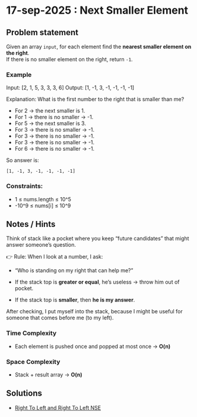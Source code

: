 # 17-sep-2025 : Next Smaller Element

## Problem statement

Given an array `input`, for each element find the **nearest smaller element on the right**.  
If there is no smaller element on the right, return `-1`.

### Example

Input:  [2, 1, 5, 3, 3, 3, 6]
Output: [1, -1, 3, -1, -1, -1, -1]

Explanation:
 What is the first number to the right that is smaller than me?
- For 2 → the next smaller is 1.
- For 1 → there is no smaller -> -1.
- For 5 → the next smaller is 3.
- For 3 → there is no smaller -> -1.
- For 3 → there is no smaller -> -1.
- For 3 → there is no smaller -> -1.
- For 6 → there is no smaller → -1.


So answer is:

    [1, -1, 3, -1, -1, -1, -1]

### Constraints:

- 1 ≤ nums.length ≤ 10^5
- -10^9 ≤ nums[i] ≤ 10^9


## Notes / Hints
Think of stack like a pocket where you keep “future candidates” that might answer someone’s question.

👉 Rule:
When I look at a number, I ask:

- “Who is standing on my right that can help me?”

- If the stack top is **greater or equal**, he’s useless → throw him out of pocket.

- If the stack top is **smaller**, then **he is my answer**.

After checking, I put myself into the stack, because I might be useful for someone that comes before me (to my left).


### Time Complexity
- Each element is pushed once and popped at most once → **O(n)**

### Space Complexity
- Stack + result array → **O(n)** 


## Solutions

- [Right To Left and Right To Left NSE](../../../src/main/kotlin/monotonic/NextSmallerElement.kt)
